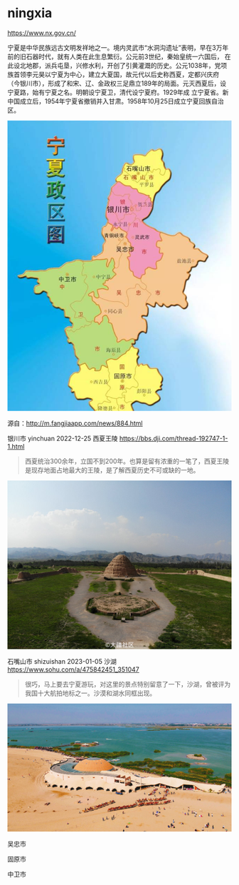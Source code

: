 # ningxia

https://www.nx.gov.cn/

宁夏是中华民族远古文明发祥地之一。境内灵武市“水洞沟遗址”表明，早在3万年前的旧石器时代，就有人类在此生息繁衍。公元前3世纪，秦始皇统一六国后， 在此设北地郡，派兵屯垦，兴修水利，开创了引黄灌溉的历史。公元1038年，党项族首领李元昊以宁夏为中心，建立大夏国，故元代以后史称西夏，定都兴庆府 （今银川市），形成了和宋、辽、金政权三足鼎立189年的局面。元灭西夏后，设宁夏路，始有宁夏之名。明朝设宁夏卫，清代设宁夏府。1929年成 立宁夏省。新中国成立后，1954年宁夏省撤销并入甘肃。1958年10月25日成立宁夏回族自治区。



![](ningxia.png)

源自：http://m.fangjiaapp.com/news/884.html

银川市 yinchuan 2022-12-25 西夏王陵 https://bbs.dji.com/thread-192747-1-1.html

>西夏统治300余年，立国不到200年。也算是留有浓重的一笔了，西夏王陵是现存地面占地最大的王陵，是了解西夏历史不可或缺的一地。

![](yinchuan.jpg)

石嘴山市 shizuishan 2023-01-05 沙湖 https://www.sohu.com/a/475842451_351047

> 很巧，马上要去宁夏游玩，对这里的景点特别留意了一下，沙湖，曾被评为我国十大航拍地标之一。沙漠和湖水同框出现。

![](shizuishan.jpeg)

吴忠市

固原市

中卫市
